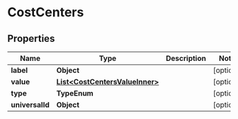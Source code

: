 

# CostCenters


## Properties

| Name | Type | Description | Notes |
|------------ | ------------- | ------------- | -------------|
|**label** | **Object** |  |  [optional] |
|**value** | [**List&lt;CostCentersValueInner&gt;**](CostCentersValueInner.md) |  |  [optional] |
|**type** | **TypeEnum** |  |  [optional] |
|**universalId** | **Object** |  |  [optional] |



